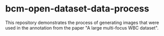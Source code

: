 # bcm-open-dataset-data-process

This repository demonstrates the process of generating images that were used in the annotation from the paper "A large multi-focus WBC dataset". 



